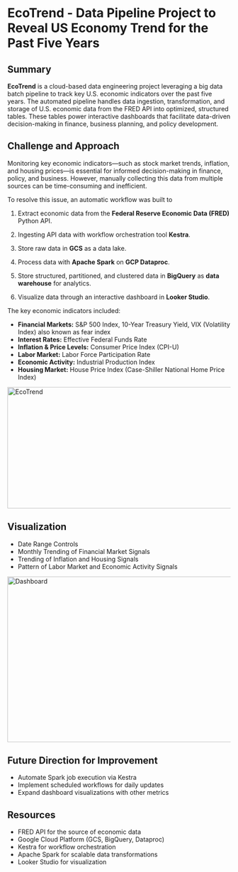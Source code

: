 # EcoTrend - Data Pipeline Project to Reveal US Economy Trend for the Past Five Years
## Summary
__EcoTrend__ is a cloud-based data engineering project leveraging a big data batch pipeline to track key U.S. economic indicators over the past five years. The automated pipeline handles data ingestion, transformation, and storage of U.S. economic data from the FRED API into optimized, structured tables. These tables power interactive dashboards that facilitate data-driven decision-making in finance, business planning, and policy development.
## Challenge and Approach
Monitoring key economic indicators—such as stock market trends, inflation, and housing prices—is essential for informed decision-making in finance, policy, and business. However, manually collecting this data from multiple sources can be time-consuming and inefficient. 

To resolve this issue, an automatic workflow was built to
1. Extract economic data from the __Federal Reserve Economic Data (FRED)__ Python API.
   
2. Ingesting API data with workflow orchestration tool __Kestra__. 

3. Store raw data in __GCS__ as a data lake.

4. Process data with __Apache Spark__ on __GCP Dataproc__.

5. Store structured, partitioned, and clustered data in __BigQuery__ as __data warehouse__ for analytics.

6. Visualize data through an interactive dashboard in __Looker Studio__.

The key economic indicators included:

- __Financial Markets:__ S&P 500 Index, 10-Year Treasury Yield, VIX (Volatility Index) also known as fear index
- __Interest Rates:__ Effective Federal Funds Rate
- __Inflation & Price Levels:__ Consumer Price Index (CPI-U)
- __Labor Market:__ Labor Force Participation Rate
- __Economic Activity:__ Industrial Production Index
- __Housing Market:__ House Price Index (Case-Shiller National Home Price Index)

<img width="723" height="274" alt="EcoTrend" src="https://github.com/user-attachments/assets/d71506a7-fb19-4a03-ac86-3dbc3316b1f0" />

## Visualization

- Date Range Controls
- Monthly Trending of Financial Market Signals
- Trending of Inflation and Housing Signals
- Pattern of Labor Market and Economic Activity Signals

<img width="723" height="374" alt="Dashboard" src="https://github.com/user-attachments/assets/c403ca46-5d12-4960-bb75-909e4cbdcda0" />

## Future Direction for Improvement

- Automate Spark job execution via Kestra
- Implement scheduled workflows for daily updates
- Expand dashboard visualizations with other metrics
  
## Resources
- FRED API for the source of economic data
- Google Cloud Platform (GCS, BigQuery, Dataproc)
- Kestra for workflow orchestration
- Apache Spark for scalable data transformations
- Looker Studio for visualization

